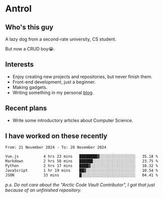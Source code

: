 # Antrol

## Who's this guy

A lazy dog from a second-rate university, CS student.

But now a CRUD boy😭.

## Interests

* Enjoy creating new projects and repositories, but never finish them.
* Front-end development, just a beginner.
* Making gadgets.
* Writing something in my personal [blog](https://blog.antrol.xyz/).

## Recent plans

* Write some introductory articles about Computer Science.

<!--
* Try to develop a website for [Anime4KCPP](https://github.com/TianZerL/Anime4KCPP).
* Develop a Markdown renderer which user can customize its css, of course it is GUI-based.~~(If I could finish  it before getting bored)~~
* Work with my [teammates](https://github.com/SWJTU-Lazy-Dogs).
* Find something interests me, as a hobby after finishing my ~~boring~~ homework.
-->

## I have worked on these recently

<!--START_SECTION:waka-->

```txt
From: 21 November 2024 - To: 28 November 2024

Vue.js           4 hrs 23 mins   ████████▓░░░░░░░░░░░░░░░░   35.18 %
Markdown         2 hrs 58 mins   ██████░░░░░░░░░░░░░░░░░░░   23.75 %
Python           2 hrs 17 mins   ████▓░░░░░░░░░░░░░░░░░░░░   18.32 %
JavaScript       1 hr 19 mins    ██▓░░░░░░░░░░░░░░░░░░░░░░   10.54 %
JSON             33 mins         █░░░░░░░░░░░░░░░░░░░░░░░░   04.41 %
```

<!--END_SECTION:waka-->

*p.s.  Do not care about the "Arctic Code Vault Contributor", I got that just because of an unfinished repository.*

<!--
**qzmlgfj/qzmlgfj** is a ✨ _special_ ✨ repository because its `README.md` (this file) appears on your GitHub profile.

Here are some ideas to get you started:

- 🔭 I’m currently working on ...
- 🌱 I’m currently learning ...
- 👯 I’m looking to collaborate on ...
- 🤔 I’m looking for help with ...
- 💬 Ask me about ...
- 📫 How to reach me: ...
- 😄 Pronouns: ...
- ⚡ Fun fact: ...
-->
